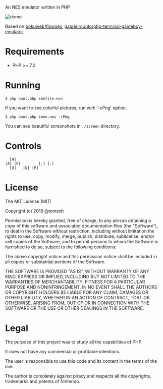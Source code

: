 An NES emulator written in PHP

![demo](https://github.com/hasegawa-tomoki/php-terminal-nes-emulator/blob/master/demo.gif)

Based on [bokuweb/flownes](https://github.com/bokuweb/flownes), [gabrielrcouto/php-terminal-gameboy-emulator](https://github.com/gabrielrcouto/php-terminal-gameboy-emulator).

# Requirements

* PHP >= 7.0

# Running

```
$ php boot.php romfile.nes
```

If you want to see colorful pictures, run with '-cPng' option.

```
$ php boot.php some.nes -cPng
```

You can see beautiful screenshots in `./screen` directory.

# Controls

```
  [W]
[A] [F]        [,] [.]
  [D]   [N] [M]
```

# License

The MIT License (MIT)

Copyright (c) 2018 @tomzoh

Permission is hereby granted, free of charge, to any person obtaining a copy of this software and associated documentation files (the "Software"), to deal in the Software without restriction, including without limitation the rights to use, copy, modify, merge, publish, distribute, sublicense, and/or sell copies of the Software, and to permit persons to whom the Software is furnished to do so, subject to the following conditions:

The above copyright notice and this permission notice shall be included in all copies or substantial portions of the Software.

THE SOFTWARE IS PROVIDED "AS IS", WITHOUT WARRANTY OF ANY KIND, EXPRESS OR IMPLIED, INCLUDING BUT NOT LIMITED TO THE WARRANTIES OF MERCHANTABILITY, FITNESS FOR A PARTICULAR PURPOSE AND NONINFRINGEMENT. IN NO EVENT SHALL THE AUTHORS OR COPYRIGHT HOLDERS BE LIABLE FOR ANY CLAIM, DAMAGES OR OTHER LIABILITY, WHETHER IN AN ACTION OF CONTRACT, TORT OR OTHERWISE, ARISING FROM, OUT OF OR IN CONNECTION WITH THE SOFTWARE OR THE USE OR OTHER DEALINGS IN THE SOFTWARE.

# Legal

The purpose of this project was to study all the capabilities of PHP.

It does not have any commercial or profitable intentions.

The user is responsible to use this code and its content in the terms of the law.

The author is completely against piracy and respects all the copyrights, trademarks and patents of Nintendo.
